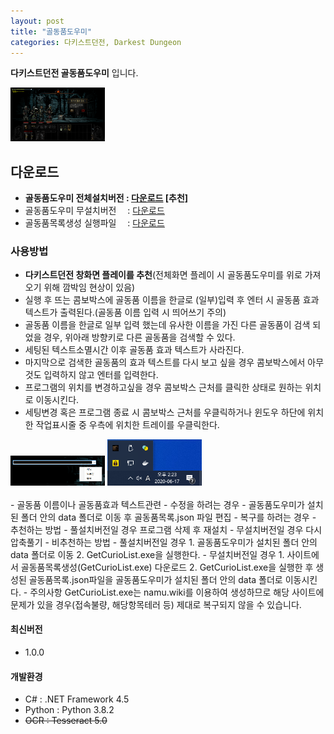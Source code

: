 ```yaml
---
layout: post
title: "골동품도우미"
categories: 다키스트던전, Darkest Dungeon
---
```



**다키스트던전 골동품도우미** 입니다.

<img src="https://raw.githubusercontent.com/leipelt/hello-world/master/images/골동품도우미/screenshot.png" alt="CurioHelper" style="max-width:30%;"/> 

## [](#header-2)다운로드

- **골동품도우미 전체설치버전 : [다운로드][download] [추천]**
- 골동품도우미 무설치버전&emsp; : [다운로드][download2]
- 골동품목록생성 실행파일&emsp; : [다운로드][download3]<br>


### [](#header-3)사용방법
- **다키스트던전 창화면 플레이를 추천**(전체화면 플레이 시 골동품도우미를 위로 가져오기 위해 깜박임 현상이 있음)
- 실행 후 뜨는 콤보박스에 골동품 이름을 한글로 (일부)입력 후 엔터 시 골동품 효과 텍스트가 출력된다.(골동품 이름 입력 시 띄어쓰기 주의)
- 골동품 이름을 한글로 일부 입력 했는데 유사한 이름을 가진 다른 골동품이 검색 되었을 경우, 위아래 방향키로 다른 골동품을 검색할 수 있다.
- 세팅된 텍스트소멸시간 이후 골동품 효과 텍스트가 사라진다.
- 마지막으로 검색한 골동품의 효과 텍스트를 다시 보고 싶을 경우 콤보박스에서 아무것도 입력하지 않고 엔터를 입력한다.
- 프로그램의 위치를 변경하고싶을 경우 콤보박스 근처를 클릭한 상태로 원하는 위치로 이동시킨다.
- 세팅변경 혹은 프로그램 종료 시 콤보박스 근처를 우클릭하거나 윈도우 하단에 위치한 작업표시줄 중 우측에 위치한 트레이를 우클릭한다.
<img src="https://raw.githubusercontent.com/leipelt/hello-world/master/images/골동품도우미/menu.png" alt="CurioHelperMenu" style="max-width:30%;"/> 
<img src="https://raw.githubusercontent.com/leipelt/hello-world/master/images/골동품도우미/tray.png" alt="CurioHelperTray" style="max-width:30%;"/> 
<br><br>
- 골동품 이름이나 골동품효과 텍스트관련
  - 수정을 하려는 경우
    - 골동품도우미가 설치된 폴더 안의 data 폴더로 이동 후 골동품목록.json 파일 편집
  - 복구를 하려는 경우
    - 추천하는 방법
      - 풀설치버전일 경우 프로그램 삭제 후 재설치
      - 무설치버전일 경우 다시 압축풀기
    - 비추천하는 방법
      - 풀설치버전일 경우
        1. 골동품도우미가 설치된 폴더 안의 data 폴더로 이동
        2. GetCurioList.exe을 실행한다.
      - 무설치버전일 경우
        1. 사이트에서 골동품목록생성(GetCurioList.exe) 다운로드
        2. GetCurioList.exe을 실행한 후 생성된 골동품목록.json파일을 골동품도우미가 설치된 폴더 안의 data 폴더로 이동시킨다.
      - 주의사항
        GetCurioList.exe는 namu.wiki를 이용하여 생성하므로 해당 사이트에 문제가 있을 경우(접속불량, 해당항목테러 등) 제대로 복구되지 않을 수 있습니다.


#### [](#header-4)최신버전
- 1.0.0


#### [](#header-4)개발환경
- C#     : .NET Framework 4.5
- Python : Python 3.8.2
- ~~OCR    : Tesseract 5.0~~


[download]: https://github.com/leipelt/hello-world/releases/download/DarkestDungeon/CurioHelperSetup.exe
[download2]: https://github.com/leipelt/hello-world/releases/download/DarkestDungeon/CurioHelper.zip
[download3]: https://github.com/leipelt/hello-world/releases/download/DarkestDungeon/GetCurioList.exe